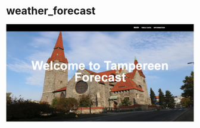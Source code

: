 # weather_forecast

![alt text](https://github.com/andevrrr/weather_forecast/blob/main/imagies/main_page.png?raw=true)

